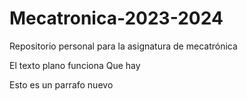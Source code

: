 # Mecatronica-2023-2024
Repositorio personal para la asignatura de mecatrónica

El texto plano funciona
Que hay

Esto es un parrafo nuevo
